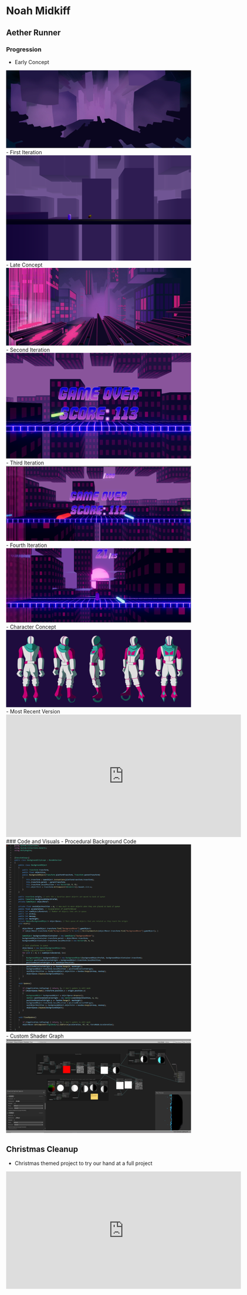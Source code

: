 # Noah Midkiff

## Aether Runner
### Progression
- Early Concept
<img src="early%20concept.jpg" alt="early concept">
- First Iteration
<img src="first%20iteration.png" alt="first iteration">
- Late Concept
<img src="late%20concept.jpg" alt="late concept">
- Second Iteration
<img src="second%20iteration.png" alt="second iteration">
- Third Iteration
<img src="third%20iteration.png" alt="third iteration">
- Fourth Iteration
<img src="fourth%20iteration.png" alt="fourth iteration">
- Character Concept
<img src="character%20concept.jpg" alt="character concept">
- Most Recent Version
<iframe src="https://player.vimeo.com/video/432514737" width="640" height="333" frameborder="0" allow="autoplay; fullscreen" allowfullscreen></iframe>
### Code and Visuals
- Procedural Background Code
<img src="Procedural%20Background%201.PNG" alt="procedural background 1">
<img src="Procedural%20Background%202.PNG" alt="procedural background 2">
- Custom Shader Graph
<img src="Custom%20Shader%20Graph.PNG" alt="custom shader graph">

## Christmas Cleanup
- Christmas themed project to try our hand at a full project
<iframe src="https://player.vimeo.com/video/432510783" width="640" height="319" frameborder="0" allow="autoplay; fullscreen" allowfullscreen></iframe>


